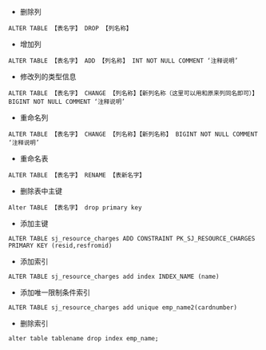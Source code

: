 * 删除列
````apple js
ALTER TABLE 【表名字】 DROP 【列名称】
````
* 增加列
````apple js
ALTER TABLE 【表名字】 ADD 【列名称】 INT NOT NULL COMMENT ‘注释说明’
````
* 修改列的类型信息
````apple js
ALTER TABLE 【表名字】 CHANGE 【列名称】【新列名称（这里可以用和原来列同名即可）】 BIGINT NOT NULL COMMENT ‘注释说明’
````
* 重命名列
````apple js
ALTER TABLE 【表名字】 CHANGE 【列名称】【新列名称】 BIGINT NOT NULL COMMENT ‘注释说明’
````
* 重命名表
````apple js
ALTER TABLE 【表名字】 RENAME 【表新名字】
````
* 删除表中主键
````apple js
Alter TABLE 【表名字】 drop primary key
````
* 添加主键
````apple js
ALTER TABLE sj_resource_charges ADD CONSTRAINT PK_SJ_RESOURCE_CHARGES PRIMARY KEY (resid,resfromid)
````
* 添加索引
````apple js
ALTER TABLE sj_resource_charges add index INDEX_NAME (name)
````
* 添加唯一限制条件索引
````apple js
ALTER TABLE sj_resource_charges add unique emp_name2(cardnumber)
````
* 删除索引 
````apple js
alter table tablename drop index emp_name;
````